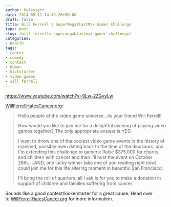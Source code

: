 ```yaml
---
author: kylestarr
date: 2014-09-11 14:45:26+00:00
draft: false
title: Will Ferrell's SuperMegaBlastMax Gamer Challenge
type: post
slug: /will-ferrells-supermegablastmax-gamer-challenge/
categories:
- Health
tags:
- cancer
- comedy
- contest
- humor
- kickstarter
- video games
- will ferrell
---
```


<https://www.youtube.com/watch?v=9Lw-2ZGvyLw>

[WillFerrellHatesCancer.org](https://www.indiegogo.com/projects/will-ferrell-s-supermegablastmax-gamer-challenge):

> Hello people of the video game universe...its your friend Will Ferrell!
>
> How would you like to join me for a delightful evening of playing video games together? The only appropriate answer is YES!
>
> I want to throw one of the coolest video game events in the history of mankind, possibly even dating back to the time of the dinosaurs, and I'm extending this challenge to gamers: Raise $375,000 for charity and children with cancer and then I'll host the event on October 26th.....AND, one lucky winner (aka one of you reading right now) could join me for this life altering moment in beautiful San Francisco!
>
> I’ll bring the roll of quarters, all I ask is for you to make a donation in support of children and families suffering from cancer.

Sounds like a good contest/kickerstarter for a great cause. Head over to [WillFerrellHatesCancer.org](https://www.indiegogo.com/projects/will-ferrell-s-supermegablastmax-gamer-challenge) for more information.
